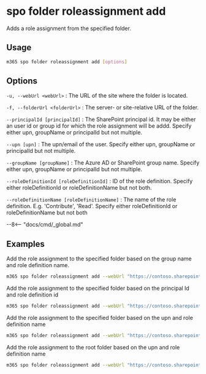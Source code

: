 # spo folder roleassignment add

Adds a role assignment from the specified folder.

## Usage

```sh
m365 spo folder roleassignment add [options]
```

## Options

`-u, --webUrl <webUrl>`
: The URL of the site where the folder is located.

`-f, --folderUrl <folderUrl>`
: The server- or site-relative URL of the folder.

`--principalId [principalId]`
: The SharePoint principal id. It may be either an user id or group id for which the role assignment will be addd. Specify either upn, groupName or principalId but not multiple.

`--upn [upn]`
: The upn/email of the user. Specify either upn, groupName or principalId but not multiple.

`--groupName [groupName]`
: The Azure AD or SharePoint group name. Specify either upn, groupName or principalId but not multiple.

`--roleDefinitionId [roleDefinitionId]`
: ID of the role definition. Specify either roleDefinitionId or roleDefinitionName but not both.

`--roleDefinitionName [roleDefinitionName]`
: The name of the role definition. E.g. 'Contribute', 'Read'. Specify either roleDefinitionId or roleDefinitionName but not both

--8<-- "docs/cmd/_global.md"

## Examples

Add the role assignment to the specified folder based on the group name and role definition name.

```sh
m365 spo folder roleassignment add --webUrl "https://contoso.sharepoint.com/sites/contoso-sales" --folderUrl  "/Shared Documents/FolderPermission" --groupName "saleGroup" --roleDefinitionName "Edit"
```

Add the role assignment to the specified folder based on the principal Id and role definition id

```sh
m365 spo folder roleassignment add --webUrl "https://contoso.sharepoint.com/sites/contoso-sales" --folderUrl "/Shared Documents/FolderPermission" --principalId 2 --roleDefinitionId 1073741827 
```

Add the role assignment to the specified folder based on the upn and role definition name

```sh
m365 spo folder roleassignment add --webUrl "https://contoso.sharepoint.com/sites/contoso-sales" --folderUrl "/Shared Documents/FolderPermission" --upn "test@contoso.onmicrosoft.com" --roleDefinitionName "Edit"
```
Add the role assignment to the root folder based on the upn and role definition name

```sh
m365 spo folder roleassignment add --webUrl "https://contoso.sharepoint.com/sites/contoso-sales" --folderUrl "/Shared Documents" --upn "test@contoso.onmicrosoft.com" --roleDefinitionName "Edit"
```
